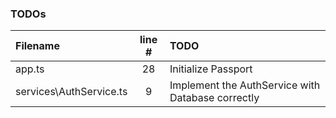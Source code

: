 ### TODOs
| Filename | line # | TODO
|:------|:------:|:------
| app.ts | 28 | Initialize Passport
| services\AuthService.ts | 9 | Implement the AuthService with Database correctly